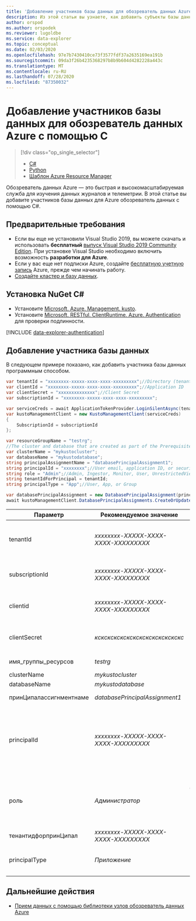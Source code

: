 ```yaml
---
title: 'Добавление участников базы данных для обозреватель данных Azure с помощью C #'
description: Из этой статьи вы узнаете, как добавить субъекты базы данных для Azure обозреватель данных с помощью C#.
author: orspod
ms.author: orspodek
ms.reviewer: lugoldbe
ms.service: data-explorer
ms.topic: conceptual
ms.date: 02/03/2020
ms.openlocfilehash: 97e7b7430410ce73f3577fdf37a2635169ea191b
ms.sourcegitcommit: 09da3f26b4235368297b8b9b604d4282228a443c
ms.translationtype: MT
ms.contentlocale: ru-RU
ms.lasthandoff: 07/28/2020
ms.locfileid: "87350032"
---
```

# <a name="add-database-principals-for-azure-data-explorer-by-using-c"></a>Добавление участников базы данных для обозреватель данных Azure с помощью C #

> [!div class="op_single_selector"]
> * [C#](database-principal-csharp.md)
> * [Python](database-principal-python.md)
> * [Шаблон Azure Resource Manager](database-principal-resource-manager.md)

Обозреватель данных Azure — это быстрая и высокомасштабируемая служба для изучения данных журналов и телеметрии. В этой статье вы добавите участников базы данных для Azure обозреватель данных с помощью C#.

## <a name="prerequisites"></a>Предварительные требования

* Если вы еще не установили Visual Studio 2019, вы можете скачать и использовать **бесплатный** [выпуск Visual Studio 2019 Community Edition](https://www.visualstudio.com/downloads/). При установке Visual Studio необходимо включить возможность **разработки для Azure**.
* Если у вас еще нет подписки Azure, создайте [бесплатную учетную запись](https://azure.microsoft.com/free/) Azure, прежде чем начинать работу.
* [Создайте кластер и базу данных](create-cluster-database-csharp.md).

## <a name="install-c-nuget"></a>Установка NuGet C#

* Установите [Microsoft. Azure. Management. kusto](https://www.nuget.org/packages/Microsoft.Azure.Management.Kusto/).
* Установите [Microsoft. RESTful. ClientRuntime. Azure. Authentication](https://www.nuget.org/packages/Microsoft.Rest.ClientRuntime.Azure.Authentication) для проверки подлинности.

[!INCLUDE [data-explorer-authentication](includes/data-explorer-authentication.md)]

## <a name="add-a-database-principal"></a>Добавление участника базы данных

В следующем примере показано, как добавить участника базы данных программным способом.

```csharp
var tenantId = "xxxxxxxx-xxxxx-xxxx-xxxx-xxxxxxxxx";//Directory (tenant) ID
var clientId = "xxxxxxxx-xxxxx-xxxx-xxxx-xxxxxxxxx";//Application ID
var clientSecret = "xxxxxxxxxxxxxx";//Client Secret
var subscriptionId = "xxxxxxxx-xxxxx-xxxx-xxxx-xxxxxxxxx";

var serviceCreds = await ApplicationTokenProvider.LoginSilentAsync(tenantId, clientId, clientSecret);
var kustoManagementClient = new KustoManagementClient(serviceCreds)
{
    SubscriptionId = subscriptionId
};

var resourceGroupName = "testrg";
//The cluster and database that are created as part of the Prerequisites
var clusterName = "mykustocluster";
var databaseName = "mykustodatabase";
string principalAssignmentName = "databasePrincipalAssignment1";
string principalId = "xxxxxxxx";//User email, application ID, or security group name
string role = "Admin";//Admin, Ingestor, Monitor, User, UnrestrictedViewers, Viewer
string tenantIdForPrincipal = tenantId;
string principalType = "App";//User, App, or Group

var databasePrincipalAssignment = new DatabasePrincipalAssignment(principalId, role, principalType, tenantId: tenantIdForPrincipal);
await kustoManagementClient.DatabasePrincipalAssignments.CreateOrUpdateAsync(resourceGroupName, clusterName, databaseName, principalAssignmentName, databasePrincipalAssignment);
```

|**Параметр** | **Рекомендуемое значение** | **Описание поля**|
|---|---|---|
| tenantId | *xxxxxxxx-XXXXX-XXXX-XXXX-XXXXXXXXX* | Идентификатор клиента. Также известен как идентификатор каталога.|
| subscriptionId | *xxxxxxxx-XXXXX-XXXX-XXXX-XXXXXXXXX* | Идентификатор подписки, используемый для создания ресурсов.|
| clientid | *xxxxxxxx-XXXXX-XXXX-XXXX-XXXXXXXXX* | Идентификатор клиента приложения, которое может получать доступ к ресурсам в клиенте.|
| clientSecret | *кскскскскскскскскскскскскскс* | Секрет клиента приложения, которое может получить доступ к ресурсам в клиенте. |
| имя_группы_ресурсов | *testrg* | Имя группы ресурсов, содержащей кластер.|
| clusterName | *mykustocluster* | Имя кластера.|
| databaseName | *mykustodatabase* | Имя базы данных.|
| принЦипалассигнментнаме | *databasePrincipalAssignment1* | Имя ресурса участника базы данных.|
| principalId | *xxxxxxxx-XXXXX-XXXX-XXXX-XXXXXXXXX* | Идентификатор участника, который может быть адресом электронной почты пользователя, ИДЕНТИФИКАТОРом приложения или именем группы безопасности.|
| роль | *Администратор* | Роль участника базы данных, которой может быть "admin", "принимающий", "Monitor", "User", "Унрестриктедвиеверс", "Viewer".|
| тенантидфорпринЦипал | *xxxxxxxx-XXXXX-XXXX-XXXX-XXXXXXXXX* | Идентификатор клиента участника.|
| principalType | *Приложение* | Тип участника, который может иметь значение "User", "App" или "Group"|

## <a name="next-steps"></a>Дальнейшие действия

* [Прием данных с помощью библиотеки узлов обозреватель данных Azure](node-ingest-data.md)
